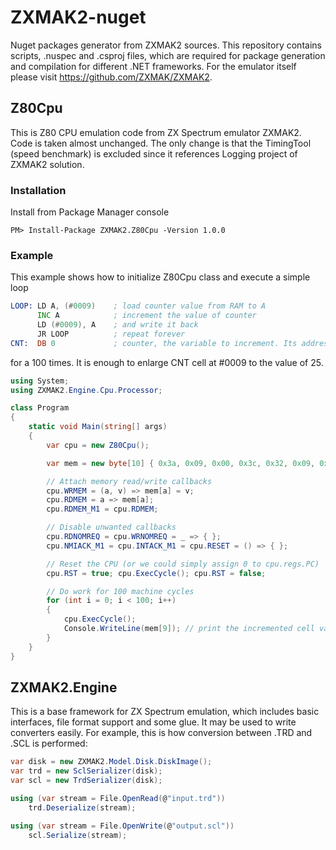 # ZXMAK2-nuget
Nuget packages generator from ZXMAK2 sources. This repository contains scripts, .nuspec and .csproj files, which are required 
for package generation and compilation for different .NET frameworks. For the emulator itself please visit 
https://github.com/ZXMAK/ZXMAK2.

## Z80Cpu

This is Z80 CPU emulation code from ZX Spectrum emulator ZXMAK2. Code is taken almost unchanged. The only change is that the
TimingTool (speed benchmark) is excluded since it references Logging project of ZXMAK2 solution.

### Installation

Install from Package Manager console

```PM> Install-Package ZXMAK2.Z80Cpu -Version 1.0.0```

### Example

This example shows how to initialize Z80Cpu class and execute a simple loop
```asm
LOOP: LD A, (#0009)    ; load counter value from RAM to A
      INC A            ; increment the value of counter
      LD (#0009), A    ; and write it back
      JR LOOP          ; repeat forever
CNT:  DB 0             ; counter, the variable to increment. Its address if #0009
```

for a 100 times. It is enough to enlarge CNT cell at #0009 to the value of 25.

```C#
using System;
using ZXMAK2.Engine.Cpu.Processor;

class Program
{
	static void Main(string[] args)
	{
		var cpu = new Z80Cpu();

		var mem = new byte[10] { 0x3a, 0x09, 0x00, 0x3c, 0x32, 0x09, 0x00, 0x18, 0xf7, 0, };

		// Attach memory read/write callbacks
		cpu.WRMEM = (a, v) => mem[a] = v;
		cpu.RDMEM = a => mem[a];
		cpu.RDMEM_M1 = cpu.RDMEM;

		// Disable unwanted callbacks
		cpu.RDNOMREQ = cpu.WRNOMREQ = _ => { };
		cpu.NMIACK_M1 = cpu.INTACK_M1 = cpu.RESET = () => { };

		// Reset the CPU (or we could simply assign 0 to cpu.regs.PC)
		cpu.RST = true; cpu.ExecCycle(); cpu.RST = false;

		// Do work for 100 machine cycles
		for (int i = 0; i < 100; i++)
		{
			cpu.ExecCycle();
			Console.WriteLine(mem[9]); // print the incremented cell value
		}
	}
}

```

## ZXMAK2.Engine

This is a base framework for ZX Spectrum emulation, which includes basic interfaces, file format support and some glue. It may be used to write converters easily. For example, this is how conversion between .TRD and .SCL is performed:

```C#
var disk = new ZXMAK2.Model.Disk.DiskImage();
var trd = new SclSerializer(disk);
var scl = new TrdSerializer(disk);

using (var stream = File.OpenRead(@"input.trd"))
	trd.Deserialize(stream);

using (var stream = File.OpenWrite(@"output.scl"))
	scl.Serialize(stream);
```

